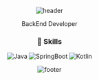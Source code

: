 <div align="center">
  
![header](https://capsule-render.vercel.app/api?type=waving&&color=0:2647DE,100:a82da8&height=200&section=header&text=Thank%20you%20for%20visiting-nl-&fontSize=30&fontColor=26DEA4)


  
BackEnd Developer




### :wrench: Skills 

![Java](https://img.shields.io/badge/Java-007396?style=for-the-badge&logo=Conda-Forge&logoColor=white)
![SpringBoot](https://img.shields.io/badge/springboot-6DB33F?style=for-the-badge&logo=springboot&logoColor=white)
![Kotlin](https://img.shields.io/badge/Kotlin-7F52FF?style=for-the-badge&logo=kotlin&logoColor=white)


![footer](https://capsule-render.vercel.app/api?section=footer&type=waving&color=0:2647DE,100:a82da8)

</div>





<!--
**DongSeonJin/DongSeonJin** is a ✨ _special_ ✨ repository because its `README.md` (this file) appears on your GitHub profile.

Here are some ideas to get you started:

- 🔭 I’m currently working on ...
- 🌱 I’m currently learning ...
- 👯 I’m looking to collaborate on ...
- 🤔 I’m looking for help with ...
- 💬 Ask me about ...
- 📫 How to reach me: ...
- 😄 Pronouns: ...
- ⚡ Fun fact: ...
-->
